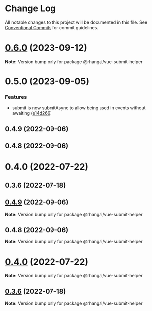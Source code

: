 # Change Log

All notable changes to this project will be documented in this file.
See [Conventional Commits](https://conventionalcommits.org) for commit guidelines.

# [0.6.0](https://github.com/rhangai/node-web-packages/compare/@rhangai/vue-submit-helper@0.5.0...@rhangai/vue-submit-helper@0.6.0) (2023-09-12)

**Note:** Version bump only for package @rhangai/vue-submit-helper





# 0.5.0 (2023-09-05)


### Features

* submit is now submitAsync to allow being used in events without awaiting ([e14d266](https://github.com/rhangai/node-web-packages/commit/e14d26696f1775b7ebc0feb7beb63d7c424679c9))



## 0.4.9 (2022-09-06)



## 0.4.8 (2022-09-06)



# 0.4.0 (2022-07-22)



## 0.3.6 (2022-07-18)





## [0.4.9](https://github.com/rhangai/node-web-packages/compare/v0.4.8...v0.4.9) (2022-09-06)

**Note:** Version bump only for package @rhangai/vue-submit-helper





## [0.4.8](https://github.com/rhangai/node-web-packages/compare/v0.4.7...v0.4.8) (2022-09-06)

**Note:** Version bump only for package @rhangai/vue-submit-helper





# [0.4.0](https://github.com/rhangai/node-web-packages/compare/v0.3.7...v0.4.0) (2022-07-22)

**Note:** Version bump only for package @rhangai/vue-submit-helper





## [0.3.6](https://github.com/rhangai/node-web-packages/compare/v0.3.5...v0.3.6) (2022-07-18)

**Note:** Version bump only for package @rhangai/vue-submit-helper
